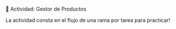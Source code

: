 📄 Actividad: Gestor de Productos

La actividad consta en el flujo de  una rama por tarea para practicar!
